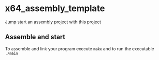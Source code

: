 # x64_assembly_template

Jump start an assembly project with this project

## Assemble and start
To assemble and link your program execute `make` and to run the executable `./main`